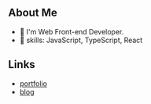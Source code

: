 ## About Me

- 👋 I'm Web Front-end Developer.
- 🌱 skills: JavaScript, TypeScript, React

## Links

- [portfolio](https://benkim077.notion.site/847f2a49749446fa890673222942fc28)
- [blog](https://nefflix.tistory.com)
